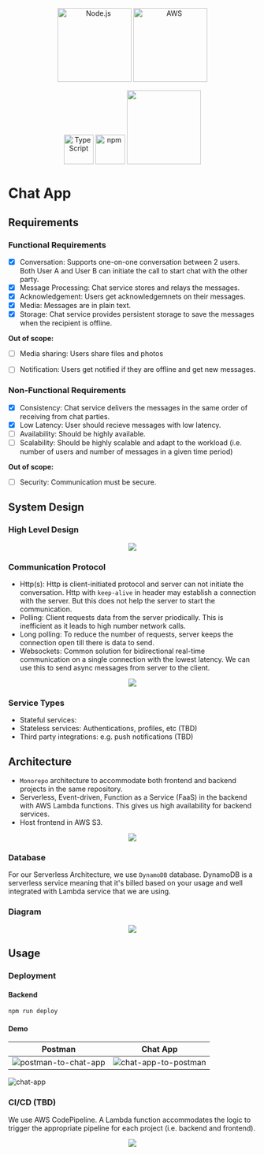 <div align="center">
	<a><img width="150" src="https://user-images.githubusercontent.com/25181517/183568594-85e280a7-0d7e-4d1a-9028-c8c2209e073c.png" alt="Node.js" title="Node.js"/></a>
	<a><img width="150" src="https://user-images.githubusercontent.com/25181517/183896132-54262f2e-6d98-41e3-8888-e40ab5a17326.png" alt="AWS" title="AWS"/></a>
</div>

<p align="center">
	<a><img width="60" src="https://user-images.githubusercontent.com/25181517/183890598-19a0ac2d-e88a-4005-a8df-1ee36782fde1.png" alt="TypeScript" title="TypeScript"/></a>
	<a><img width="60" src="https://user-images.githubusercontent.com/25181517/121401671-49102800-c959-11eb-9f6f-74d49a5e1774.png" alt="npm" title="npm"/></a>	
    <a><img width="150" src="https://www.vectorlogo.zone/logos/serverless/serverless-ar21.svg" /></a>
</p>


# Chat App

## Requirements

### Functional Requirements
- [x] Conversation: Supports one-on-one conversation between 2 users. Both User A and User B can initiate the call to start chat with the other party. 
- [x] Message Processing: Chat service stores and relays the messages.
- [x] Acknowledgement: Users get acknowledgemnets on their messages.
- [x] Media: Messages are in plain text.
- [x] Storage: Chat service provides persistent storage to save the messages when the recipient is offline.

**Out of scope:**
- [ ] Media sharing: Users share files and photos
- [ ] Notification: Users get notified if they are offline and get new messages.


### Non-Functional Requirements
- [x] Consistency: Chat service delivers the messages in the same order of receiving from chat parties.
- [x] Low Latency: User should recieve messages with low latency.
- [ ] Availability: Should be highly available.
- [ ] Scalability: Should be highly scalable and adapt to the workload (i.e. number of users and number of messages in a given time period)

**Out of scope:**
- [ ] Security:  Communication must be secure.

## System Design

### High Level Design

<p align="center">
    <img src="https://github.com/afallahi/chat-app/assets/73287428/8fea6623-525e-4f43-b6ab-b1fa02fa9adb">

</p>

### Communication Protocol

- Http(s): Http is client-initiated protocol and server can not initiate the conversation. Http with `keep-alive` in header may establish a connection with the server. But this does not help the server to start the communication.
- Polling: Client requests data from the server priodically. This is inefficient as it leads to high number network calls.
- Long polling: To reduce the number of requests, server keeps the connection open till there is data to send.
- Websockets: Common solution for bidirectional real-time communication on a single connection with the lowest latency. We can use this to send async messages from server to the client.


<p align="center">
    <img src="https://github.com/afallahi/chat-app/assets/73287428/a43cf410-ee58-4fe8-829b-962749c7cb49">
</p>

### Service Types

- Stateful services: 
- Stateless services: Authentications, profiles, etc (TBD)
- Third party integrations: e.g. push notifications (TBD)

## Architecture

- `Monorepo` architecture to accommodate both frontend and backend projects in the same repository.
- Serverless, Event-driven, Function as a Service (FaaS) in the backend with AWS Lambda functions. This gives us high availability for backend services.
- Host frontend in AWS S3. 

<p align="center">
    <img src="https://github.com/afallahi/chat-app/assets/73287428/0bba630d-cd2e-4935-946e-48d2159e3cb2">
</p>

### Database

For our Serverless Architecture, we use `DynamoDB` database.  DynamoDB is a serverless service meaning that it's billed based on your usage and well integrated with Lambda service that we are using.

### Diagram

<p align="center">
    <img src="https://github.com/afallahi/chat-app/assets/73287428/1112df12-ed6a-41d1-98f6-70cb1765fce9">
</p>

## Usage

### Deployment

#### Backend

```
npm run deploy
```


#### Demo


Postman                    |  Chat App
:-------------------------:|:-------------------------:
![postman-to-chat-app](https://github.com/afallahi/chat-app/assets/73287428/fdb45117-c57f-42b2-85c5-407cee75ef92)  |  ![chat-app-to-postman](https://github.com/afallahi/chat-app/assets/73287428/a3d1cf51-e5c5-4a42-bba2-6323e28e6ff3)

![chat-app](https://github.com/afallahi/chat-app/assets/73287428/4f1ce88f-773c-461a-817f-41b958404f0e)


### CI/CD (TBD)

We use AWS CodePipeline. A Lambda function accommodates the logic to trigger the appropriate pipeline for each project (i.e. backend and frontend).

<p align="center">
    <img src="https://github.com/afallahi/chat-app/assets/73287428/5df8c9c5-262a-4ba6-aefd-63f768c1cb0d">
</p>





